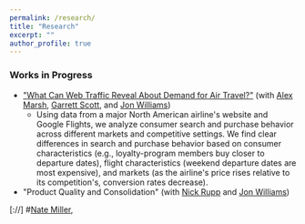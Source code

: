 ```yaml
---
permalink: /research/
title: "Research"
excerpt: ""
author_profile: true
---
```

### Works in Progress
- ["What Can Web Traffic Reveal About Demand for Air Travel?"](/files/WhatCanWebTrafficRevealAboutDemand.pdf) (with [Alex Marsh](https://alexmarsh.io/), [Garrett Scott](https://sites.google.com/view/garrettscott/home), and [Jon Williams](https://jonwms.web.unc.edu/))
    - Using data from a major North American airline's website and Google Flights, we analyze consumer search and purchase behavior across different markets and competitive settings. We find clear differences in search and purchase behavior based on consumer characteristics (e.g., loyalty-program members buy closer to departure dates), flight characteristics (weekend departure dates are most expensive), and markets (as the airline's price rises relative to its competition's, conversion rates decrease). 
- "Product Quality and Consolidation" (with [Nick Rupp](https://myweb.ecu.edu/ruppn/) and [Jon Williams](https://jonwms.web.unc.edu/))

[://] #[Nate Miller](http://www.nathanhmiller.org/), 